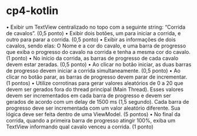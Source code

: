 # cp4-kotlin

•	Exibir um TextView centralizado no topo com a seguinte string: “Corrida de cavalos”. (0,5 ponto)
•	Exibir dois botões, um para iniciar a corrida, e outro para parar a corrida. (0,5 ponto)
•	Exibir as informações de dois cavalos, sendo elas: O Nome e a cor do cavalo, e uma barra de progresso que exiba o progresso do cavalo na corrida e tenha a mesma cor do cavalo. (1 ponto)
•	No início da corrida, as barras de progresso de cada cavalo devem estar zeradas. (0,5 ponto)
•	Ao clicar no botão iniciar, as duas barras de progresso devem iniciar a corrida simultaneamente. (0,5 ponto)
•	Ao clicar no botão parar, as barras de progresso devem parar de incrementar. (1 pontos)
•	Utilize corrotinas para gerar valores aleatórios de 0 a 20 que devem ser gerados fora do thread principal (Main Thread). Esses valores devem ser incrementados em cada barra de progresso e devem ser gerados de acordo com um delay de 1500 ms (1,5 segundo). Cada barra de progresso deve ser incrementada com um valor aleatório diferente. Sua lógica deve ser feita dentro de uma ViewModel.
(5 pontos)
•	No final da corrida, quando a primeira barra de progresso atingir 100%, exiba um TextView informando qual cavalo venceu a corrida. (1 ponto)
